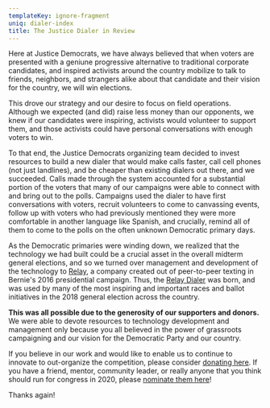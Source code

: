 ```yaml
---
templateKey: ignore-fragment
uniq: dialer-index
title: The Justice Dialer in Review
---
```

Here at Justice Democrats, we have always believed that when voters are presented with a geniune progressive alternative to traditional corporate candidates, and inspired activists around the country mobilize to talk to friends, neighbors, and strangers alike about that candidate and their vision for the country, we will win elections.

This drove our strategy and our desire to focus on field operations. Although we expected (and did) raise less money than our opponents, we knew if our candidates were inspiring, activists would volunteer to support them, and those activists could have personal conversations with enough voters to win.

To that end, the Justice Democrats organizing team decided to invest resources to build a new dialer that would make calls faster, call cell phones (not just landlines), and be cheaper than existing dialers out there, and we succeeded. Calls made through the system accounted for a substantial portion of the voters that many of our campaigns were able to connect with and bring out to the polls. Campaigns used the dialer to have first conversations with voters, recruit volunteers to come to canvassing events, follow up with voters who had previously mentioned they were more comfortable in another language like Spanish, and crucially, remind all of them to come to the polls on the often unknown Democratic primary days.

As the Democratic primaries were winding down, we realized that the technology we had built could be a crucial asset in the overall midterm general elections, and so we turned over management and development of the technology to [Relay](https://www.relaytxt.io/), a company created out of peer-to-peer texting in Bernie's 2016 presidential campaign. Thus, the [Relay Dialer](https://www.relaydialer.com/) was born, and was used by many of the most inspiring and important races and ballot initiatives in the 2018 general election across the country.

**This was all possible due to the generosity of our supporters and donors.** We were able to devote resources to technology development and management only because you all believed in the power of grassroots campaigning and our vision for the Democratic Party and our country.

If you believe in our work and would like to enable us to continue to innovate to out-organize the competition, please consider [donating here](https://secure.actblue.com/donate/justicedemocrats?refcode=dialerpage). If you have a friend, mentor, community leader, or really anyone that you think should run for congress in 2020, please [nominate them here](https://www.justicedemocrats.com/nominate/)!

Thanks again!
